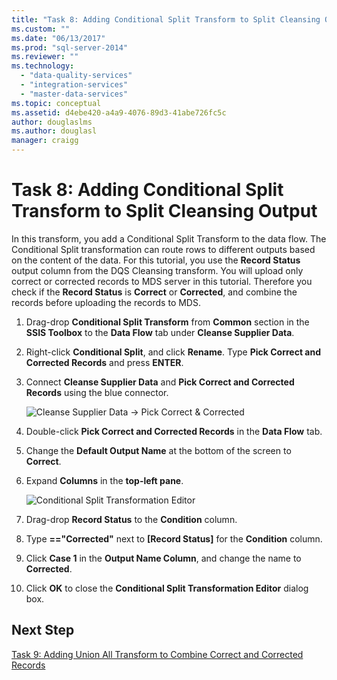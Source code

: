 ```yaml
---
title: "Task 8: Adding Conditional Split Transform to Split Cleansing Output | Microsoft Docs"
ms.custom: ""
ms.date: "06/13/2017"
ms.prod: "sql-server-2014"
ms.reviewer: ""
ms.technology: 
  - "data-quality-services"
  - "integration-services"
  - "master-data-services"
ms.topic: conceptual
ms.assetid: d4ebe420-a4a9-4076-89d3-41abe726fc5c
author: douglaslms
ms.author: douglasl
manager: craigg
---
```

# Task 8: Adding Conditional Split Transform to Split Cleansing Output
  In this transform, you add a Conditional Split Transform to the data flow. The Conditional Split transformation can route rows to different outputs based on the content of the data. For this tutorial, you use the **Record Status** output column from the DQS Cleansing transform. You will upload only correct or corrected records to MDS server in this tutorial. Therefore you check if the **Record Status** is **Correct** or **Corrected**, and combine the records before uploading the records to MDS.  
  
1.  Drag-drop **Conditional Split Transform** from **Common** section in the **SSIS Toolbox** to the **Data Flow** tab under **Cleanse Supplier Data**.  
  
2.  Right-click **Conditional Split**, and click **Rename**. Type **Pick Correct and Corrected Records** and press **ENTER**.  
  
3.  Connect **Cleanse Supplier Data** and **Pick Correct and Corrected Records** using the blue connector.  
  
     ![Cleanse Supplier Data -> Pick Correct & Corrected](../../2014/tutorials/media/et-addingcsttosplitcleansingoutput-01.jpg "Cleanse Supplier Data -> Pick Correct & Corrected")  
  
4.  Double-click **Pick Correct and Corrected Records** in the **Data Flow** tab.  
  
5.  Change the **Default Output Name** at the bottom of the screen to **Correct**.  
  
6.  Expand **Columns** in the **top-left pane**.  
  
     ![Conditional Split Transformation Editor](../../2014/tutorials/media/et-addingcsttosplitcleansingoutput-02.jpg "Conditional Split Transformation Editor")  
  
7.  Drag-drop **Record Status** to the **Condition** column.  
  
8.  Type **=="Corrected"** next to **[Record Status]** for the **Condition** column.  
  
9. Click **Case 1** in the **Output Name Column**, and change the name to **Corrected**.  
  
10. Click **OK** to close the **Conditional Split Transformation Editor** dialog box.  
  
## Next Step  
 [Task 9: Adding Union All Transform to Combine Correct and Corrected Records](../../2014/tutorials/task-9-adding-union-all-transform-to-combine-correct-and-corrected-records.md)  
  
  

